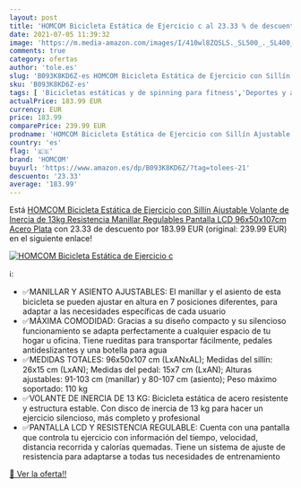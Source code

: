 ```yaml
---
layout: post
title: 'HOMCOM Bicicleta Estática de Ejercicio c al 23.33 % de descuento'
date: 2021-07-05 11:39:32
image: 'https://m.media-amazon.com/images/I/410wl8ZQSLS._SL500_._SL400_.jpg'
comments: true
category: ofertas
author: 'tole.es'
slug: 'B093K8KD6Z-es HOMCOM Bicicleta Estática de Ejercicio con Sillín...'
sku: 'B093K8KD6Z-es'
tags: [ 'Bicicletas estáticas y de spinning para fitness','Deportes y aire libre','Fitness y ejercicio','Máquinas de cardio para fitness','bicicleta','homcom', ]
actualPrice: 183.99 EUR
currency: EUR
price: 183.99
comparePrice: 239.99 EUR
prodname: 'HOMCOM Bicicleta Estática de Ejercicio con Sillín Ajustable Volante de Inercia de 13kg Resistencia Manillar Regulables Pantalla LCD 96x50x107cm Acero Plata'
country: 'es'
flag: '🇪🇸'
brand: 'HOMCOM'
buyurl: 'https://www.amazon.es/dp/B093K8KD6Z/?tag=tolees-21'
descuento: '23.33'
average: '183.99'
---
```


Está [HOMCOM Bicicleta Estática de Ejercicio con Sillín Ajustable Volante de Inercia de 13kg Resistencia Manillar Regulables Pantalla LCD 96x50x107cm Acero Plata](https://www.amazon.es/dp/B093K8KD6Z/?tag=tolees-21) con 23.33 de descuento por 183.99 EUR (original: 239.99 EUR) en el siguiente enlace!

[![HOMCOM Bicicleta Estática de Ejercicio c](https://m.media-amazon.com/images/I/410wl8ZQSLS._SL500_._SL400_.jpg)](https://www.amazon.es/dp/B093K8KD6Z/?tag=tolees-21)

ℹ️:

- ✅MANILLAR Y ASIENTO AJUSTABLES: El manillar y el asiento de esta bicicleta se pueden ajustar en altura en 7 posiciones diferentes, para adaptar a las necesidades específicas de cada usuario
- ✅MÁXIMA COMODIDAD: Gracias a su diseño compacto y su silencioso funcionamiento se adapta perfectamente a cualquier espacio de tu hogar u oficina. Tiene rueditas para transportar fácilmente, pedales antideslizantes y una botella para agua
- ✅MEDIDAS TOTALES: 96x50x107 cm (LxANxAL); Medidas del sillín: 26x15 cm (LxAN); Medidas del pedal: 15x7 cm (LxAN); Alturas ajustables: 91-103 cm (manillar) y 80-107 cm (asiento); Peso máximo soportado: 110 kg
- ✅VOLANTE DE INERCIA DE 13 KG: Bicicleta estática de acero resistente y estructura estable. Con disco de inercia de 13 kg para hacer un ejercicio silencioso, más completo y profesional
- ✅PANTALLA LCD Y RESISTENCIA REGULABLE: Cuenta con una pantalla que controla tu ejercicio con información del tiempo, velocidad, distancia recorrida y calorías quemadas. Tiene un sistema de ajuste de resistencia para adaptarse a todas tus necesidades de entrenamiento

[🛒 Ver la oferta!!](https://www.amazon.es/dp/B093K8KD6Z/?tag=tolees-21)
